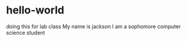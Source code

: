 # hello-world
doing this for lab class
My name is jackson
I am a sophomore computer science student
